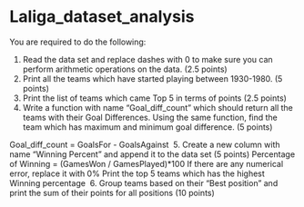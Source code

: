 # Laliga_dataset_analysis
You are required to do the following:
1. Read the data set and replace dashes with 0 to make sure you can perform arithmetic operations on the data. (2.5 points)
2. Print all the teams which have started playing between 1930-1980. (5 points)
3. Print the list of teams which came Top 5 in terms of points (2.5 points)
4. Write a function with name “Goal_diff_count” which should return all the teams with their Goal Differences. Using the same function, find the team which has maximum and minimum goal difference. (5 points)

Goal_diff_count = GoalsFor - GoalsAgainst
 5. Create a new column with name “Winning Percent” and append it to the data set (5 points)
Percentage of Winning = (GamesWon / GamesPlayed)*100
If there are any numerical error, replace it with 0%
Print the top 5 teams which has the highest Winning percentage
 6. Group teams based on their “Best position” and print the sum of their points for all positions (10 points)

